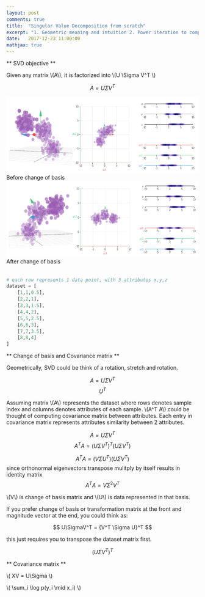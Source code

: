 ```yaml
---
layout: post
comments: true
title:  "Singular Value Decomposition from scratch"
excerpt: "1. Geometric meaning and intuition 2. Power iteration to compute "
date:   2017-12-23 11:00:00
mathjax: true
---
```




** SVD objective **

Given any matrix \\(A\\), it is factorized into \\(U \Sigma V^T \\) 

$$ A = U \Sigma V^T $$


<div class="imgcap">
<img src="/assets/svd/before_change_of_basis.png" height="200">
<div class="thecap">Before change of basis

<img src="/assets/svd/after_change_of_basis.png" height="200">
<div class="thecap">After change of basis
</div>
</div>


```python

# each row represents 1 data point, with 3 attributes x,y,z
dataset = [
	[1,1,0.5],
	[2,2,1],
	[3,3,1.5],
	[4,4,2],
	[5,5,2.5],
	[6,6,3],
	[7,7,3.5],
	[8,8,4]
]


```



** Change of basis and Covariance matrix **

Geometrically, SVD could be think of a rotation, stretch and rotation. 

$$ A = U \Sigma V^T $$
$$ U^T $$



Assuming matrix \\(A\\) represents the dataset where rows denotes sample index and columns denotes attributes of each sample. \\(A^T A\\) could be thought of computing covariance matrix between attributes. Each entry in covariance matrix represents attributes similarity between 2 attributes.

$$ A = U \Sigma V^T $$
$$ A^T A = {(U\Sigma V^T)}^T (U \Sigma V^T) $$

$$ A^T A = {(V\Sigma U^T)} (U \Sigma V^T) $$
since orthonormal eigenvectors transpose mulitply by itself results in identity matrix
$$ A^T A = V {\Sigma}^2 V^T $$ 

\\(V\\) is change of basis matrix and \\(U\\) is data represented in that basis.

If you prefer change of basis or transformation matrix at the front and magnitude vector at the end, you could think as:

$$ U\SigmaV^T = {V^T \Sigma U}^T $$

this just requires you to transpose the dataset matrix first.





$$ (U\Sigma V^T)^T $$




** Covariance matrix **

\\( XV = U\Sigma \\)

\\( \sum\_i \log p(y\_i \mid x\_i) \\)